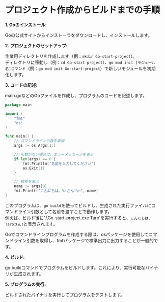 # プロジェクト作成からビルドまでの手順
**1. Goのインストール:**

Goの公式サイトからインストーラをダウンロードし、インストールします。

**2. プロジェクトのセットアップ:**  

作業用ディレクトリを作成します（例：`mkdir Go-start-project`）。  
ディレクトリに移動し（例：`cd Go-start-project`）、`go mod init [モジュール名]コマンド`（例：`go mod init Go-start-project`）で新しいモジュールを初期化します。

**3. コードの記述:**  

main.goなどのGoファイルを作成し、プログラムのコードを記述します。

```go
package main

import (
	"fmt"
	"os"
)

func main() {
	// コマンドライン引数を取得
	args := os.Args[1:]

	// 引数がない場合は、エラーメッセージを表示
	if len(args) == 0 {
		fmt.Println("名前を入力してください")
		os.Exit(1)
	}

	// 挨拶を表示
	name := args[0]
	fmt.Printf("こんにちは、%sさん!\n", name)
}

```
このプログラムは、`go build`を使ってビルドし、生成された実行ファイルにコマンドライン引数として名前を渡すことで動作します。  
例えば、ビルド後に'.\Go-start-project.exe Taro'を実行すると、`こんにちは、Taroさん!`と表示されます。

Goでコマンドラインプログラムを作成する際は、osパッケージを使用してコマンドライン引数を取得し、fmtパッケージで標準出力に出力することが一般的です。


**4. ビルド:**

go buildコマンドでプログラムをビルドします。これにより、実行可能なバイナリが生成されます。


**5. プログラムの実行:**

ビルドされたバイナリを実行してプログラムをテストします。